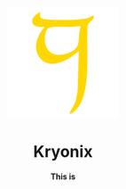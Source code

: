<div align="center">
  <img src="docs/kryonix.svg" width="200" height="200" alt="Kryonix"/>

# Kryonix

**This is**

</div>
